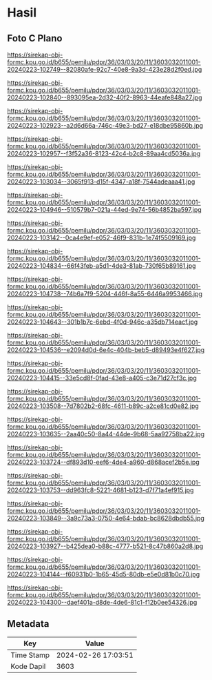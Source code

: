 # Hasil

## Foto C Plano

https://sirekap-obj-formc.kpu.go.id/b655/pemilu/pdpr/36/03/03/20/11/3603032011001-20240223-102749--82080afe-92c7-40e8-9a3d-423e28d2f0ed.jpg

https://sirekap-obj-formc.kpu.go.id/b655/pemilu/pdpr/36/03/03/20/11/3603032011001-20240223-102840--893095ea-2d32-40f2-8963-44eafe848a27.jpg

https://sirekap-obj-formc.kpu.go.id/b655/pemilu/pdpr/36/03/03/20/11/3603032011001-20240223-102923--a2d6d66a-746c-49e3-bd27-e18dbe95860b.jpg

https://sirekap-obj-formc.kpu.go.id/b655/pemilu/pdpr/36/03/03/20/11/3603032011001-20240223-102957--f3f52a36-8123-42c4-b2c8-89aa4cd5036a.jpg

https://sirekap-obj-formc.kpu.go.id/b655/pemilu/pdpr/36/03/03/20/11/3603032011001-20240223-103034--3065f913-d15f-4347-a18f-7544adeaaa41.jpg

https://sirekap-obj-formc.kpu.go.id/b655/pemilu/pdpr/36/03/03/20/11/3603032011001-20240223-104946--510579b7-021a-44ed-9e74-56b4852ba597.jpg

https://sirekap-obj-formc.kpu.go.id/b655/pemilu/pdpr/36/03/03/20/11/3603032011001-20240223-103142--0ca4e9ef-e052-46f9-831b-1e74f5509169.jpg

https://sirekap-obj-formc.kpu.go.id/b655/pemilu/pdpr/36/03/03/20/11/3603032011001-20240223-104834--66f43feb-a5d1-4de3-81ab-730f65b89161.jpg

https://sirekap-obj-formc.kpu.go.id/b655/pemilu/pdpr/36/03/03/20/11/3603032011001-20240223-104738--74b6a7f9-5204-446f-8a55-6446a9953466.jpg

https://sirekap-obj-formc.kpu.go.id/b655/pemilu/pdpr/36/03/03/20/11/3603032011001-20240223-104643--301b1b7c-6ebd-4f0d-946c-a35db714eacf.jpg

https://sirekap-obj-formc.kpu.go.id/b655/pemilu/pdpr/36/03/03/20/11/3603032011001-20240223-104536--e2094d0d-6e4c-404b-beb5-d89493e4f627.jpg

https://sirekap-obj-formc.kpu.go.id/b655/pemilu/pdpr/36/03/03/20/11/3603032011001-20240223-104415--33e5cd8f-0fad-43e8-a405-c3e71d27cf3c.jpg

https://sirekap-obj-formc.kpu.go.id/b655/pemilu/pdpr/36/03/03/20/11/3603032011001-20240223-103508--7d7802b2-68fc-4611-b89c-a2ce81cd0e82.jpg

https://sirekap-obj-formc.kpu.go.id/b655/pemilu/pdpr/36/03/03/20/11/3603032011001-20240223-103635--2aa40c50-8a44-44de-9b68-5aa92758ba22.jpg

https://sirekap-obj-formc.kpu.go.id/b655/pemilu/pdpr/36/03/03/20/11/3603032011001-20240223-103724--df893d10-eef6-4de4-a960-d868acef2b5e.jpg

https://sirekap-obj-formc.kpu.go.id/b655/pemilu/pdpr/36/03/03/20/11/3603032011001-20240223-103753--dd963fc8-5221-4681-b123-d7f71a4ef915.jpg

https://sirekap-obj-formc.kpu.go.id/b655/pemilu/pdpr/36/03/03/20/11/3603032011001-20240223-103849--3a9c73a3-0750-4e64-bdab-bc8628dbdb55.jpg

https://sirekap-obj-formc.kpu.go.id/b655/pemilu/pdpr/36/03/03/20/11/3603032011001-20240223-103927--b425dea0-b88c-4777-b521-8c47b860a2d8.jpg

https://sirekap-obj-formc.kpu.go.id/b655/pemilu/pdpr/36/03/03/20/11/3603032011001-20240223-104144--f60931b0-1b65-45d5-80db-e5e0d81b0c70.jpg

https://sirekap-obj-formc.kpu.go.id/b655/pemilu/pdpr/36/03/03/20/11/3603032011001-20240223-104300--daef401a-d8de-4de6-81c1-f12b0ee54326.jpg


## Metadata

| Key        | Value               |
| ---------- | ------------------- |
| Time Stamp | 2024-02-26 17:03:51 |
| Kode Dapil | 3603                |



